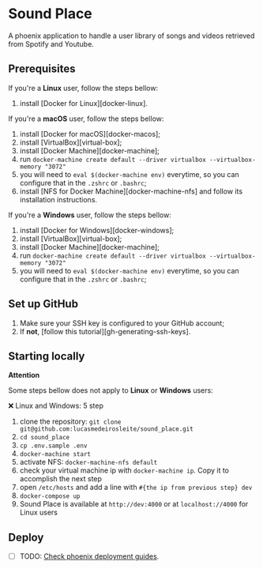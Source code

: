 # Sound Place

A phoenix application to handle a user library of songs and videos retrieved from Spotify and Youtube.

## Prerequisites

If you're a **Linux** user, follow the steps bellow:

1. install [Docker for Linux][docker-linux].

If you're a **macOS** user, follow the steps bellow:

1. install [Docker for macOS][docker-macos];
2. install [VirtualBox][virtual-box];
3. install [Docker Machine][docker-machine];
4. run `docker-machine create default --driver virtualbox --virtualbox-memory "3072"`
5. you will need to `eval $(docker-machine env)` everytime, so you can configure that in the `.zshrc` or `.bashrc`;
6. install [NFS for Docker Machine][docker-machine-nfs] and follow its installation instructions.


If you're a **Windows** user, follow the steps bellow:

1. install [Docker for Windows][docker-windows];
2. install [VirtualBox][virtual-box];
3. install [Docker Machine][docker-machine];
4. run `docker-machine create default --driver virtualbox --virtualbox-memory "3072"`
5. you will need to `eval $(docker-machine env)` everytime, so you can configure that in the `.zshrc` or `.bashrc`;

## Set up GitHub

1. Make sure your SSH key is configured to your GitHub account;
2. If **not**, [follow this tutorial][gh-generating-ssh-keys].

## Starting locally

**Attention**

Some steps bellow does not apply to **Linux** or **Windows** users:

❌ Linux and Windows: 5 step

1. clone the repository: `git clone git@github.com:lucasmedeirosleite/sound_place.git`
2. `cd sound_place`
3. `cp .env.sample .env`
4. `docker-machine start`
5. activate NFS: `docker-machine-nfs default`
6. check your virtual machine ip with `docker-machine ip`. Copy it to accomplish the next step
13. open `/etc/hosts` and add a line with `#{the ip from previous step} dev`
14. `docker-compose up`
15. Sound Place is available at `http://dev:4000` or at `localhost://4000` for Linux users

## Deploy

- [ ] TODO: [Check phoenix deployment guides](http://www.phoenixframework.org/docs/deployment).

